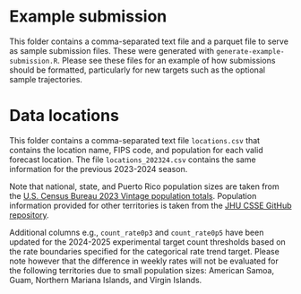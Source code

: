 Example submission
============================
This folder contains a comma-separated text file and a parquet file to serve as sample submission files. These were generated with `generate-example-submission.R`. Please see these files for an example of how submissions should be formatted, particularly for new targets such as the optional sample trajectories. 

Data locations
============================

This folder contains a comma-separated text file `locations.csv` that 
contains the location name, FIPS code, and population for each valid forecast location. The file `locations_202324.csv` contains the same information for the previous 2023-2024 season.

Note that national, state, and Puerto Rico population sizes are taken from the [U.S. Census Bureau 2023 Vintage population totals](https://www.census.gov/data/tables/time-series/demo/popest/2020s-state-total.html). Population information provided for other territories is taken from the [JHU CSSE GitHub repository](https://github.com/CSSEGISandData/COVID-19/tree/master/csse_covid_19_data).

Additional columns e.g., `count_rate0p3` and `count_rate0p5` have been updated for the 2024-2025 experimental target count thresholds based on the rate boundaries specified for the categorical rate trend target. Please note however that the difference in weekly rates will not be evaluated for the following territories due to small population sizes: American Samoa, Guam, Northern Mariana Islands, and Virgin Islands. 


